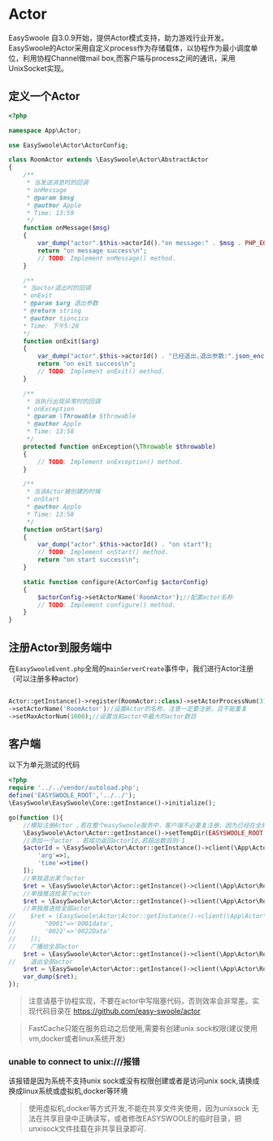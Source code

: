 # Actor
EasySwoole 自3.0.9开始，提供Actor模式支持，助力游戏行业开发。EasySwoole的Actor采用自定义process作为存储载体，以协程作为最小调度单位，利用协程Channel做mail box,而客户端与process之间的通讯，采用UnixSocket实现。

## 定义一个Actor
```php
<?php

namespace App\Actor;

use EasySwoole\Actor\ActorConfig;

class RoomActor extends \EasySwoole\Actor\AbstractActor
{
    /**
     * 当发送消息时的回调
     * onMessage
     * @param $msg
     * @author Apple
     * Time: 13:59
     */
    function onMessage($msg)
    {
        var_dump("actor".$this->actorId()."on message:" . $msg . PHP_EOL);
        return "on message success\n";
        // TODO: Implement onMessage() method.
    }

    /**
    * 当actor退出时的回调   
    * onExit
    * @param $arg 退出参数
    * @return string
    * @author tioncico
    * Time: 下午5:20
    */
    function onExit($arg)
    {
        var_dump("actor".$this->actorId() . "已经退出,退出参数:".json_encode($arg)."\n");
        return "on exit success\n";
        // TODO: Implement onExit() method.
    }

    /**
     * 当执行出现异常时的回调
     * onException
     * @param \Throwable $throwable
     * @author Apple
     * Time: 13:58
     */
    protected function onException(\Throwable $throwable)
    {
        // TODO: Implement onException() method.
    }

    /**
     * 当该Actor被创建的时候
     * onStart
     * @author Apple
     * Time: 13:58
     */
    function onStart($arg)
    {
        var_dump("actor".$this->actorId() . "on start");
        // TODO: Implement onStart() method.
        return "on start success\n";
    }

    static function configure(ActorConfig $actorConfig)
    {
        $actorConfig->setActorName('RoomActor');//配置actor名称
        // TODO: Implement configure() method.
    }
}
```

## 注册Actor到服务端中
在`EasySwooleEvent.php`全局的`mainServerCreate`事件中，我们进行Actor注册（可以注册多种actor）
```php

Actor::getInstance()->register(RoomActor::class)->setActorProcessNum(3)//设置保存actor的进程数目
->setActorName('RoomActor')//设置Actor的名称，注意一定要注册，且不能重复
->setMaxActorNum(1000);//设置当前actor中最大的actor数目

```

## 客户端
以下为单元测试的代码
```php
<?php
require '../../vendor/autoload.php';
define('EASYSWOOLE_ROOT','../../');
\EasySwoole\EasySwoole\Core::getInstance()->initialize();

go(function (){
    //模拟注册Actor ,若在整个easySwoole服务中，客户端不必重复注册，因为已经在全局事件中注册了
    \EasySwoole\Actor\Actor::getInstance()->setTempDir(EASYSWOOLE_ROOT.'Temp2')->register(\App\Actor\RoomActor::class)->setActorProcessNum(3)->setActorName('RoomActor');//一样需要注册
    //添加一个actor ，若成功返回actorId,若超出数目则-1
    $actorId = \EasySwoole\Actor\Actor::getInstance()->client(\App\Actor\RoomActor::class)->create([
        'arg'=>1,
        'time'=>time()
    ]);
    //单独退出某个actor
    $ret = \EasySwoole\Actor\Actor::getInstance()->client(\App\Actor\RoomActor::class)->exit($actorId,['test'=>'test']);
    //单独推送给某个actor
    $ret = \EasySwoole\Actor\Actor::getInstance()->client(\App\Actor\RoomActor::class)->push($actorId,'1234');
    //单独推送给全部actor
//    $ret = \EasySwoole\Actor\Actor::getInstance()->client(\App\Actor\RoomActor::class)->pushMulti([
//        "0001"=>'0001data',
//        '0022'=>'0022Data'
//    ]);
//    广播给全部actor
    $ret = \EasySwoole\Actor\Actor::getInstance()->client(\App\Actor\RoomActor::class)->broadcastPush('121212');
//    退出全部actor
    $ret = \EasySwoole\Actor\Actor::getInstance()->client(\App\Actor\RoomActor::class)->exitAll(['arg1'=>'1']);//全部退出,参数arg1=>1
    var_dump($ret);
});
```

> 注意请基于协程实现，不要在actor中写阻塞代码，否则效率会非常差。实现代码目录在 https://github.com/easy-swoole/actor


> FastCache只能在服务启动之后使用,需要有创建unix sock权限(建议使用vm,docker或者linux系统开发)

### unable to connect to unix:///报错
该报错是因为系统不支持unix sock或没有权限创建或者是访问unix sock,请换成换成linux系统或虚拟机,docker等环境

> 使用虚拟机,docker等方式开发,不能在共享文件夹使用，因为unixsock 无法在共享目录中正确读写，或者修改EASYSWOOLE的临时目录，把unxisock文件挂载在非共享目录即可.

